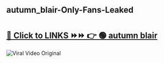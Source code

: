 
 ## autumn_blair-Only-Fans-Leaked

# <h2><a href="https://clipsfans.com/autumn_blair&ref=git">🔗 Click to LINKS ⏩⏩ 👉 🟢 autumn blair </a></h2>

<a href="https://clipsfans.com/autumn_blair&ref=git" rel="nofollow" data-target="animated-image.originalLink"><img src="https://i.ibb.co.com/xMMVF88/686577567.gif" alt="Viral Video Original" style="max-width: 100%; display: inline-block;" data-target="animated-image.originalImage"></a>
